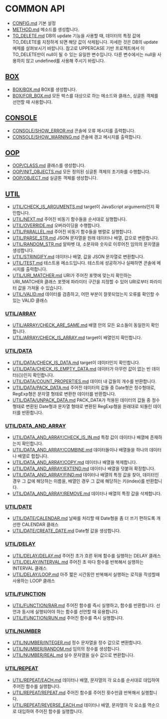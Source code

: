 # COMMON API
* [CONFIG.md](CONFIG.md) 기본 설정
* [METHOD.md](METHOD.md) 메소드를 생성합니다.
* [TO_DELETE.md](TO_DELETE.md) DB의 update 기능을 사용할 때, 데이터의 특정 값에 TO_DELETE를 지정하게 되면 해당 값이 삭제됩니다. 자세한 것은 DB의 update 예제를 살펴보시기 바랍니다.  참고로 UPPERCASE 기반 프로젝트에서 이 TO_DELETE만이 null이 될 수 있는 유일한 변수입니다. 다른 변수에서는 null을 사용하지 않고 undefined를 사용해 주시기 바랍니다.

## [BOX](BOX/README.md)
* [BOX/BOX.md](BOX/BOX.md) BOX를 생성합니다.
* [BOX/FOR_BOX.md](BOX/FOR_BOX.md) 모든 박스를 대상으로 하는 메소드와 클래스, 싱글톤 객체를 선언할 때 사용합니다.

## [CONSOLE](CONSOLE/README.md)
* [CONSOLE/SHOW_ERROR.md](CONSOLE/SHOW_ERROR.md) 콘솔에 오류 메시지를 출력합니다.
* [CONSOLE/SHOW_WARNING.md](CONSOLE/SHOW_WARNING.md) 콘솔에 경고 메시지를 출력합니다.

## [OOP](OOP/README.md)
* [OOP/CLASS.md](OOP/CLASS.md) 클래스를 생성합니다.
* [OOP/INIT_OBJECTS.md](OOP/INIT_OBJECTS.md) 모든 정의된 싱글톤 객체의 초기화를 수행합니다.
* [OOP/OBJECT.md](OOP/OBJECT.md) 실글톤 객체를 생성합니다.

## [UTIL](UTIL/README.md)
* [UTIL/CHECK_IS_ARGUMENTS.md](UTIL/CHECK_IS_ARGUMENTS.md) target이 JavaScript arguments인지 확인합니다.
* [UTIL/NEXT.md](UTIL/NEXT.md) 주어진 비동기 함수들을 순서대로 실행합니다.
* [UTIL/OVERRIDE.md](UTIL/OVERRIDE.md) 오버라이딩을 수행합니다.
* [UTIL/PARALLEL.md](UTIL/PARALLEL.md) 주어진 비동기 함수들을 병렬로 실행합니다.
* [UTIL/PARSE_STR.md](UTIL/PARSE_STR.md) JSON 문자열을 원래 데이터나 배열, 값으로 변환합니다.
* [UTIL/RANDOM_STR.md](UTIL/RANDOM_STR.md) 알파벳 대, 소문자와 숫자로 이루어진 임의의 문자열을 생성합니다.
* [UTIL/STRINGIFY.md](UTIL/STRINGIFY.md) 데이터나 배열, 값을 JSON 문자열로 변환합니다.
* [UTIL/TEST.md](UTIL/TEST.md) 테스트용 메소드입니다.  테스트에 성공하거나 실패하면 콘솔에 메시지를 출력합니다.
* [UTIL/URI_MATCHER.md](UTIL/URI_MATCHER.md) URI가 주어진 포맷에 맞는지 확인하는 URI_MATCHER 클래스  포맷에 파라미터 구간을 지정할 수 있어 URI로부터 파라미터 값을 가져올 수 있습니다.
* [UTIL/VALID.md](UTIL/VALID.md) 데이터를 검증하고, 어떤 부분이 잘못되었는지 오류를 확인할 수 있는 VALID 클래스

### [UTIL/ARRAY](UTIL/ARRAY/README.md)
* [UTIL/ARRAY/CHECK_ARE_SAME.md](UTIL/ARRAY/CHECK_ARE_SAME.md) 배열 안의 모든 요소들이 동일한지 확인합니다.
* [UTIL/ARRAY/CHECK_IS_ARRAY.md](UTIL/ARRAY/CHECK_IS_ARRAY.md) target이 배열인지 확인합니다.

### [UTIL/DATA](UTIL/DATA/README.md)
* [UTIL/DATA/CHECK_IS_DATA.md](UTIL/DATA/CHECK_IS_DATA.md) target이 데이터인지 확인합니다.
* [UTIL/DATA/CHECK_IS_EMPTY_DATA.md](UTIL/DATA/CHECK_IS_EMPTY_DATA.md) 데이터가 아무런 값이 없는 빈 데이터({})인지 확인합니다.
* [UTIL/DATA/COUNT_PROPERTIES.md](UTIL/DATA/COUNT_PROPERTIES.md) 데이터 내 값들의 개수를 반환합니다.
* [UTIL/DATA/PACK_DATA.md](UTIL/DATA/PACK_DATA.md) 주어진 데이터의 값들 중 Date형은 정수형태로, RegExp형은 문자열 형태로 변환한 데이터를 반환합니다.
* [UTIL/DATA/UNPACK_DATA.md](UTIL/DATA/UNPACK_DATA.md) PACK_DATA가 적용된 데이터의 값들 중 정수형태로 변환된 Date형과 문자열 형태로 변환된 RegExp형을 원래대로 되돌린 데이터를 반환합니다.

### [UTIL/DATA_AND_ARRAY](UTIL/DATA_AND_ARRAY/README.md)
* [UTIL/DATA_AND_ARRAY/CHECK_IS_IN.md](UTIL/DATA_AND_ARRAY/CHECK_IS_IN.md) 특정 값이 데이터나 배열에 존재하는지 확인합니다.
* [UTIL/DATA_AND_ARRAY/COMBINE.md](UTIL/DATA_AND_ARRAY/COMBINE.md) 데이터들이나 배열들을 하나의 데이터나 배열로 합칩니다.
* [UTIL/DATA_AND_ARRAY/COPY.md](UTIL/DATA_AND_ARRAY/COPY.md) 데이터나 배열을 복제합니다.
* [UTIL/DATA_AND_ARRAY/EXTEND.md](UTIL/DATA_AND_ARRAY/EXTEND.md) 데이터나 배열을 덧붙혀 확장합니다.
* [UTIL/DATA_AND_ARRAY/FIND.md](UTIL/DATA_AND_ARRAY/FIND.md) 데이터나 배열의 특정 값을 찾아, 데이터인 경우 그 값에 해당하는 이름을, 배열인 경우 그 값에 해당하는 키(index)를 반환합니다.
* [UTIL/DATA_AND_ARRAY/REMOVE.md](UTIL/DATA_AND_ARRAY/REMOVE.md) 데이터나 배열의 특정 값을 삭제합니다.

### [UTIL/DATE](UTIL/DATE/README.md)
* [UTIL/DATE/CALENDAR.md](UTIL/DATE/CALENDAR.md) 날짜를 처리할 때 Date형을 좀 더 쓰기 편하도록 개선한 CALENDAR 클래스
* [UTIL/DATE/CREATE_DATE.md](UTIL/DATE/CREATE_DATE.md) Date형 값을 생성합니다.

### [UTIL/DELAY](UTIL/DELAY/README.md)
* [UTIL/DELAY/DELAY.md](UTIL/DELAY/DELAY.md) 주어진 초가 흐른 뒤에 함수를 실행하는 DELAY 클래스
* [UTIL/DELAY/INTERVAL.md](UTIL/DELAY/INTERVAL.md) 주어진 초 마다 함수를 반복해서 실행하는 INTERVAL 클래스
* [UTIL/DELAY/LOOP.md](UTIL/DELAY/LOOP.md) 아주 짧은 시간동안 반복해서 실행하는 로직을 작성할때 사용하는 LOOP 클래스

### [UTIL/FUNCTION](UTIL/FUNCTION/README.md)
* [UTIL/FUNCTION/RAR.md](UTIL/FUNCTION/RAR.md) 주어진 함수를 즉시 실행하고, 함수를 반환합니다.  선언과 동시에 실행되어야 하는 함수를 선언할 때 유용합니다.
* [UTIL/FUNCTION/RUN.md](UTIL/FUNCTION/RUN.md) 주어진 함수를 즉시 실행합니다.

### [UTIL/NUMBER](UTIL/NUMBER/README.md)
* [UTIL/NUMBER/INTEGER.md](UTIL/NUMBER/INTEGER.md) 정수 문자열을 정수 값으로 변환합니다.
* [UTIL/NUMBER/RANDOM.md](UTIL/NUMBER/RANDOM.md) 임의의 정수를 생성합니다.
* [UTIL/NUMBER/REAL.md](UTIL/NUMBER/REAL.md) 실수 문자열을 실수 값으로 변환합니다.

### [UTIL/REPEAT](UTIL/REPEAT/README.md)
* [UTIL/REPEAT/EACH.md](UTIL/REPEAT/EACH.md) 데이터나 배열, 문자열의 각 요소를 순서대로 대입하여 주어진 함수를 실행합니다.
* [UTIL/REPEAT/REPEAT.md](UTIL/REPEAT/REPEAT.md) 주어진 함수를 주어진 횟수만큼 반복해서 실행합니다.
* [UTIL/REPEAT/REVERSE_EACH.md](UTIL/REPEAT/REVERSE_EACH.md) 데이터나 배열, 문자열의 각 요소를 역순으로 대입하여 주어진 함수를 실행합니다.
